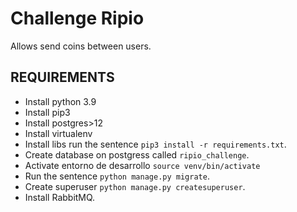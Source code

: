 # Challenge Ripio
Allows send coins between users.
## REQUIREMENTS
- Install python 3.9
- Install pip3
- Install postgres>12
- Install virtualenv
- Install libs run the sentence `pip3 install -r requirements.txt`.
- Create database on postgress called `ripio_challenge`.
- Activate entorno de desarrollo `source venv/bin/activate`
- Run the sentence `python manage.py migrate`.
- Create superuser `python manage.py createsuperuser`.
- Install RabbitMQ.